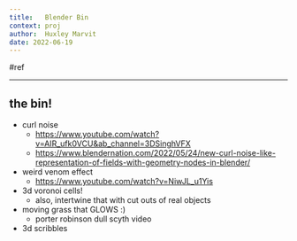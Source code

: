 ```yaml
---
title:   Blender Bin
context: proj
author:  Huxley Marvit
date: 2022-06-19
---
```


#ref 
***



## the bin!
- curl noise
	- https://www.youtube.com/watch?v=AIR_ufk0VCU&ab_channel=3DSinghVFX
	- https://www.blendernation.com/2022/05/24/new-curl-noise-like-representation-of-fields-with-geometry-nodes-in-blender/
- weird venom effect
	- https://www.youtube.com/watch?v=NiwJL_u1Yis
- 3d voronoi cells!
	- also, intertwine that with cut outs of real objects
- moving grass that GLOWS :)
	- porter robinson dull scyth video
- 3d scribbles